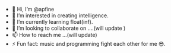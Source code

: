 - 👋 Hi, I’m @apfine
- 👀 I’m interested in creating intelligence.
- 🌱 I’m currently learning float(inf).
- 💞️ I’m looking to collaborate on ....(will update )
- 📫 How to reach me ...(will update)
- ⚡ Fun fact: music and programming fight each other for me 😎.

<!---
apfine/apfine is a ✨ special ✨ repository because its `README.md` (this file) appears on your GitHub profile.
You can click the Preview link to take a look at your changes.
--->
